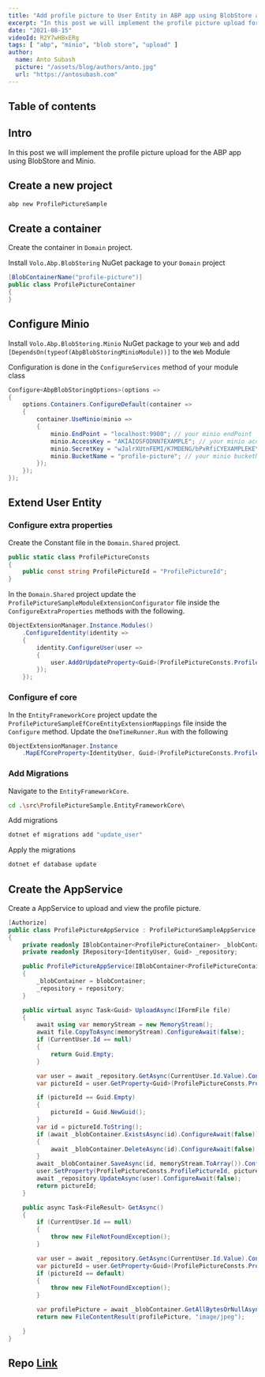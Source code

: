 ```yaml
---
title: "Add profile picture to User Entity in ABP app using BlobStore and Minio. Part 6"
excerpt: "In this post we will implement the profile picture upload for the ABP app using BlobStore and Minio."
date: "2021-08-15"
videoId: R2Y7wHBxERg
tags: [ "abp", "minio", "blob store", "upload" ]
author:
  name: Anto Subash
  picture: "/assets/blog/authors/anto.jpg"
  url: "https://antosubash.com"
---
```

## Table of contents

## Intro

In this post we will implement the profile picture upload for the ABP app using BlobStore and Minio.

## Create a new project

```bash
abp new ProfilePictureSample
```

## Create a container

Create the container in `Domain` project.

Install `Volo.Abp.BlobStoring` NuGet package to your `Domain` project

```cs
[BlobContainerName("profile-picture")]
public class ProfilePictureContainer
{
}
```

## Configure Minio

Install `Volo.Abp.BlobStoring.Minio` NuGet package to your `Web` and add `[DependsOn(typeof(AbpBlobStoringMinioModule))]` to the `Web` Module

Configuration is done in the `ConfigureServices` method of your module class

```cs
Configure<AbpBlobStoringOptions>(options =>
{
    options.Containers.ConfigureDefault(container =>
    {
        container.UseMinio(minio =>
        {
            minio.EndPoint = "localhost:9900"; // your minio endPoint
            minio.AccessKey = "AKIAIOSFODNN7EXAMPLE"; // your minio accessKey
            minio.SecretKey = "wJalrXUtnFEMI/K7MDENG/bPxRfiCYEXAMPLEKEY"; // your minio secretKey
            minio.BucketName = "profile-picture"; // your minio bucketName
        });
    });
});
```

## Extend User Entity

### Configure extra properties

Create the Constant file in the `Domain.Shared` project.

```cs
public static class ProfilePictureConsts
{
    public const string ProfilePictureId = "ProfilePictureId";
}
```

In the `Domain.Shared` project update the `ProfilePictureSampleModuleExtensionConfigurator` file inside the `ConfigureExtraProperties` methods with the following.

```cs
ObjectExtensionManager.Instance.Modules()
    .ConfigureIdentity(identity =>
    {
        identity.ConfigureUser(user =>
        {
            user.AddOrUpdateProperty<Guid>(ProfilePictureConsts.ProfilePictureId);
        });
    });
```

### Configure ef core

In the `EntityFrameworkCore` project update the `ProfilePictureSampleEfCoreEntityExtensionMappings` file inside the `Configure` method. Update the `OneTimeRunner.Run` with the following

```cs
ObjectExtensionManager.Instance
    .MapEfCoreProperty<IdentityUser, Guid>(ProfilePictureConsts.ProfilePictureId);
```

### Add Migrations

Navigate to the `EntityFrameworkCore`.

```bash
cd .\src\ProfilePictureSample.EntityFrameworkCore\
```

Add migrations

```bash
dotnet ef migrations add "update_user"
```

Apply the migrations

```bash
dotnet ef database update
```

## Create the AppService

Create a AppService to upload and view the profile picture.

```cs
[Authorize]
public class ProfilePictureAppService : ProfilePictureSampleAppService
{
    private readonly IBlobContainer<ProfilePictureContainer> _blobContainer;
    private readonly IRepository<IdentityUser, Guid> _repository;

    public ProfilePictureAppService(IBlobContainer<ProfilePictureContainer> blobContainer, IRepository<IdentityUser, Guid> repository)
    {
        _blobContainer = blobContainer;
        _repository = repository;
    }

    public virtual async Task<Guid> UploadAsync(IFormFile file)
    {
        await using var memoryStream = new MemoryStream();
        await file.CopyToAsync(memoryStream).ConfigureAwait(false);
        if (CurrentUser.Id == null)
        {
            return Guid.Empty;
        }

        var user = await _repository.GetAsync(CurrentUser.Id.Value).ConfigureAwait(false);
        var pictureId = user.GetProperty<Guid>(ProfilePictureConsts.ProfilePictureId);

        if (pictureId == Guid.Empty)
        {
            pictureId = Guid.NewGuid();
        }
        var id = pictureId.ToString();
        if (await _blobContainer.ExistsAsync(id).ConfigureAwait(false))
        {
            await _blobContainer.DeleteAsync(id).ConfigureAwait(false);
        }
        await _blobContainer.SaveAsync(id, memoryStream.ToArray()).ConfigureAwait(false);
        user.SetProperty(ProfilePictureConsts.ProfilePictureId, pictureId);
        await _repository.UpdateAsync(user).ConfigureAwait(false);
        return pictureId;
    }

    public async Task<FileResult> GetAsync()
    {
        if (CurrentUser.Id == null)
        {
            throw new FileNotFoundException();
        }

        var user = await _repository.GetAsync(CurrentUser.Id.Value).ConfigureAwait(false);
        var pictureId = user.GetProperty<Guid>(ProfilePictureConsts.ProfilePictureId);
        if (pictureId == default)
        {
            throw new FileNotFoundException();
        }

        var profilePicture = await _blobContainer.GetAllBytesOrNullAsync(pictureId.ToString()).ConfigureAwait(false);
        return new FileContentResult(profilePicture, "image/jpeg");

    }
}
```

## Repo [Link](https://github.com/antosubash/AbpProfilePictureSample)
